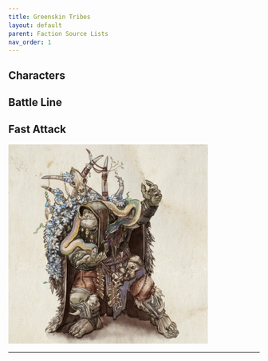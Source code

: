 ```yaml
---
title: Greenskin Tribes
layout: default
parent: Faction Source Lists
nav_order: 1
---
```


## Characters

## Battle Line

## Fast Attack

<img style="float: center;" src="../../assets/images/shaman.png" width="400">

----